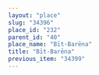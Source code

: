 ```yaml
---
layout: "place"
slug: "34396"
place_id: "232"
parent_id: "40"
place_name: "Bīt-Barēna"
title: "Bīt-Barēna"
previous_item: "34399"
---
```

